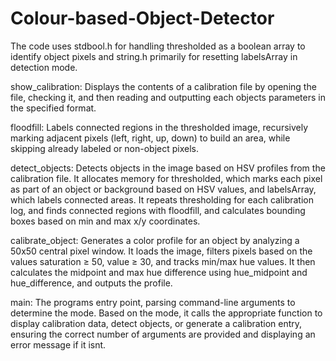 # Colour-based-Object-Detector

The code uses stdbool.h for handling thresholded as a boolean array to identify 
object pixels and string.h primarily for resetting labelsArray in detection mode.

show_calibration: Displays the contents of a calibration file by opening the 
file, checking it, and then reading and outputting each objects parameters 
in the specified format.

floodfill: Labels connected regions in the thresholded image, recursively 
marking adjacent pixels (left, right, up, down) to build an area, while skipping 
already labeled or non-object pixels.

detect_objects: Detects objects in the image based on HSV profiles from the 
calibration file. It allocates memory for thresholded, which marks each pixel 
as part of an object or background based on HSV values, and labelsArray, which 
labels connected areas. It repeats thresholding for each calibration log, 
and finds connected regions with floodfill, and calculates bounding boxes 
based on min and max x/y coordinates.

calibrate_object: Generates a color profile for an object by analyzing a 50x50 
central pixel window. It loads the image, filters pixels based on  the values 
saturation ≥ 50, value ≥ 30, and tracks min/max hue values. It then calculates 
the midpoint and max hue difference using hue_midpoint and hue_difference, and
outputs the profile.

main: The programs entry point, parsing command-line arguments to determine the 
mode. Based on the mode, it calls the appropriate function to display calibration
data, detect objects, or generate a calibration entry, ensuring the correct
number of arguments are provided and displaying an error message if it isnt.
